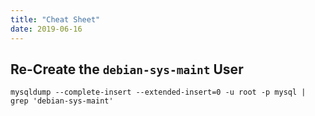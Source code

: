```yaml
---
title: "Cheat Sheet"
date: 2019-06-16
---
```


## Re-Create the `debian-sys-maint` User

```shell
mysqldump --complete-insert --extended-insert=0 -u root -p mysql | grep 'debian-sys-maint'
```
